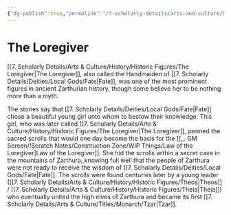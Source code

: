 ```yaml
---
{"dg-publish":true,"permalink":"/7-scholarly-details/arts-and-culture/history/historic-figures/the-loregiver/","noteIcon":""}
---
```


# The Loregiver

[[7. Scholarly Details/Arts & Culture/History/Historic Figures/The Loregiver\|The Loregiver]], also called the Handmaiden of [[7. Scholarly Details/Deities/Local Gods/Fate\|Fate]], was one of the most prominent figures in ancient Zarthurian history, though some believe her to be nothing more than a myth. 

The stories say that [[7. Scholarly Details/Deities/Local Gods/Fate\|Fate]] chose a beautiful young girl unto whom to bestow their knowledge. This girl, who was later called [[7. Scholarly Details/Arts & Culture/History/Historic Figures/The Loregiver\|The Loregiver]], penned the sacred scrolls that would one day become the basis for the [[_. GM Screen/!Scratch Notes/Construction Zone/WIP Things/Law of the Loregiver\|Law of the Loregiver]]. She hid the scrolls within a secret cave in the mountains of Zarthura, knowing full well that the people of Zarthura were not ready to receive the wisdom of [[7. Scholarly Details/Deities/Local Gods/Fate\|Fate]]. The scrolls were found centuries later by a young leader ([[7. Scholarly Details/Arts & Culture/History/Historic Figures/Theos\|Theos]] / [[7. Scholarly Details/Arts & Culture/History/Historic Figures/Theia\|Theia]]) who eventually united the high elves of Zarthura and became its first [[7. Scholarly Details/Arts & Culture/Titles/Monarch/Tzar\|Tzar]].